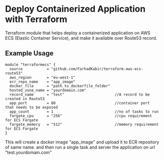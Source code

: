 # Deploy Containerized Application with Terraform
Terraform module that helps deploy a containerized application on AWS ECS (Elastic Container Service), and make it available over Route53 record.
## Example Usage
```
module "terraformecs" {
  source           = "github.com/FarhadKabir/terraform-aws-ecs-route53"
  aws_region       = "eu-west-1"
  ecr_repo_name    = "app_image"
  docker_file      = "path_to_dockerfile_folder"
  hosted_zone_name = "yourdomain.com"
  record_name      = "test"                       //A record to be created in Route53
  app_port         = 80                           //container port that needs to be exposed
  app_count        = 1                            //no of tasks to run
  fargate_cpu      = "256"                        //cpu requirement for ECS Fargate
  fargate_memory   = "512"                        //memory requirement for ECS Fargate
}
```
This will create a docker image "app_image" and upload it to ECR repository of same name. and then run a single task and server the application on url "test.yourdomain.com"
